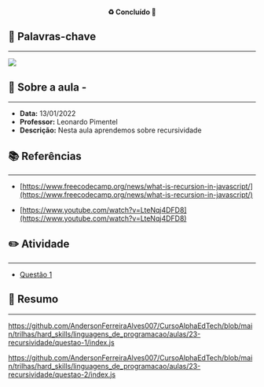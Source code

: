 <h4 align="center"> 
♻️ Concluído 🚀
</h4>

## 🔑 Palavras-chave
---

![](https://img.shields.io/static/v1?label&message=recursividade&color=red)

## 📖 Sobre a aula - 
---

-  **Data:** 13/01/2022
-  **Professor:** Leonardo Pimentel
-  **Descrição:** Nesta aula aprendemos sobre recursividade

## 📚 Referências
---

- [https://www.freecodecamp.org/news/what-is-recursion-in-javascript/](https://www.freecodecamp.org/news/what-is-recursion-in-javascript/)

- [https://www.youtube.com/watch?v=LteNqj4DFD8](https://www.youtube.com/watch?v=LteNqj4DFD8)

## ✏️ Atividade
---

- [Questão 1](questoes/)

## 📒 Resumo
---


https://github.com/AndersonFerreiraAlves007/CursoAlphaEdTech/blob/main/trilhas/hard_skills/linguagens_de_programacao/aulas/23-recursividade/questao-1/index.js


https://github.com/AndersonFerreiraAlves007/CursoAlphaEdTech/blob/main/trilhas/hard_skills/linguagens_de_programacao/aulas/23-recursividade/questao-2/index.js
